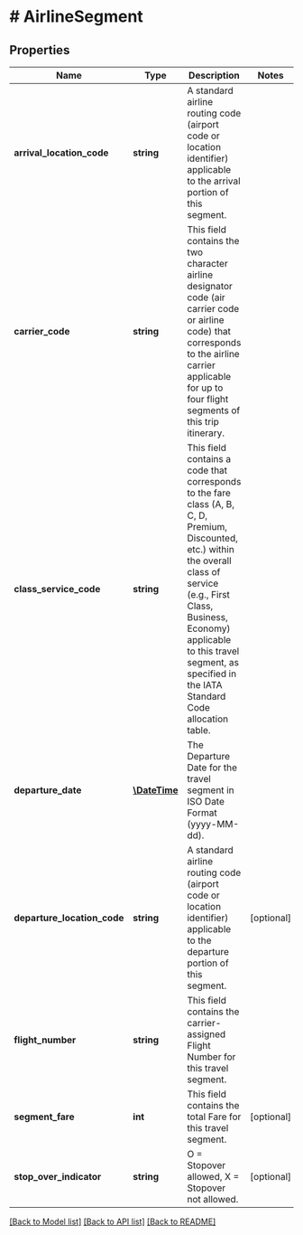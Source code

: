 # # AirlineSegment

## Properties

Name | Type | Description | Notes
------------ | ------------- | ------------- | -------------
**arrival_location_code** | **string** | A standard airline routing code (airport code or location identifier) applicable to the arrival portion of this segment. |
**carrier_code** | **string** | This field contains the two character airline designator code (air carrier code or airline code) that corresponds to the airline carrier applicable for up to four flight segments of this trip itinerary. |
**class_service_code** | **string** | This field contains a code that corresponds to the fare class (A, B, C, D, Premium, Discounted, etc.) within the overall class of service (e.g., First Class, Business, Economy) applicable to this travel segment, as specified in the IATA Standard Code allocation table. |
**departure_date** | [**\DateTime**](\DateTime.md) | The Departure Date for the travel segment in ISO Date Format (yyyy-MM-dd). |
**departure_location_code** | **string** | A standard airline routing code (airport code or location identifier) applicable to the departure portion of this segment. | [optional]
**flight_number** | **string** | This field contains the carrier-assigned Flight Number for this travel segment. |
**segment_fare** | **int** | This field contains the total Fare for this travel segment. | [optional]
**stop_over_indicator** | **string** | O &#x3D; Stopover allowed, X &#x3D; Stopover not allowed. | [optional]

[[Back to Model list]](../../README.md#models) [[Back to API list]](../../README.md#endpoints) [[Back to README]](../../README.md)
